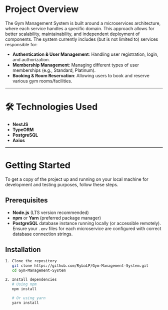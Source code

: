 # Project Overview

The Gym Management System is built around a microservices architecture, where each service handles a specific domain. This approach allows for better scalability, maintainability, and independent deployment of components. The system currently includes (but is not limited to) services responsible for:

- **Authentication & User Management**: Handling user registration, login, and authorization.
- **Membership Management**: Managing different types of user memberships (e.g., Standard, Platinum).
- **Booking & Room Reservation**: Allowing users to book and reserve various gym rooms/facilities.

---

# 🛠 Technologies Used

- **NestJS**
- **TypeORM**
- **PostgreSQL**
- **Axios**
---

# Getting Started

To get a copy of the project up and running on your local machine for development and testing purposes, follow these steps.

## Prerequisites

- **Node.js** (LTS version recommended)
- **npm** or **Yarn** (preferred package manager)
- **PostgreSQL** database instance running locally (or accessible remotely). Ensure your `.env` files for each microservice are configured with correct database connection strings.

## Installation

```bash
1. Clone the repository
   git clone https://github.com/RybaLP/Gym-Management-System.git
   cd Gym-Management-System

2. Install dependencies
   # Using npm
   npm install

   # Or using yarn
   yarn install






